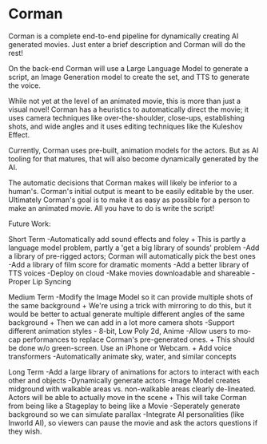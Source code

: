 # Corman

Corman is a complete end-to-end pipeline for dynamically creating AI generated movies. Just enter a brief description and Corman will do the rest!

On the back-end Corman will use a Large Language Model to generate a script, an Image Generation model to create the set, and TTS to generate the voice.

While not yet at the level of an animated movie, this is more than just a visual novel! Corman has a heuristics to automatically direct the movie; it uses camera techniques like over-the-shoulder, close-ups, establishing shots, and wide angles and it uses editing techniques like the Kuleshov Effect.

Currently, Corman uses pre-built, animation models for the actors. But as AI tooling for that matures, that will also become dynamically generated by the AI.

The automatic decisions that Corman makes will likely be inferior to a human's. Corman's initial output is meant to be easily editable by the user. Ultimately Corman's goal is to make it as easy as possible for a person to make an animated movie. All you have to do is write the script!

Future Work:

Short Term
-Automatically add sound effects and foley
    + This is partly a language model problem, partly a 'get a big library of sounds' problem
-Add a library of pre-rigged actors; Corman will automatically pick the best ones
-Add a library of film score for dramatic moments
-Add a better library of TTS voices
-Deploy on cloud
-Make movies downloadable and shareable
-Proper Lip Syncing

Medium Term
-Modify the Image Model so it can provide multiple shots of the same background
    + We're using a trick with mirroring to do this, but it would be better to actual generate multiple different angles of the same background
    + Then we can add in a lot more camera shots
-Support different animation styles - 8-bit, Low Poly 2d, Anime
-Allow users to mo-cap performances to replace Corman's pre-generated ones.
    + This should be done w/o green-screen. Use an iPhone or Webcam.
    + Add voice transformers
-Automatically animate sky, water, and similar concepts


Long Term
-Add a large library of animations for actors to interact with each other and objects
-Dynamically generate actors
-Image Model creates midground with walkable areas vs. non-walkable areas clearly de-lineated. Actors will be able to actually move in the scene
    + This will take Corman from being like a Stageplay to being like a Movie
-Seperately generate background so we can simulate parallax
-Integrate AI personalities (like Inworld AI), so viewers can pause the movie and ask the actors questions if they wish.


